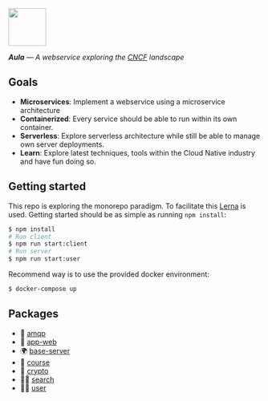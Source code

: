 <img src="https://emojipedia-us.s3.dualstack.us-west-1.amazonaws.com/thumbs/120/apple/129/cloud-with-lightning_1f329.png" width="75"/>

_**Aula** — A webservice exploring the [CNCF](https://www.cncf.io/) landscape_

## Goals

* **Microservices**: Implement a webservice using a microservice architecture
* **Containerized**: Every service should be able to run within its own container.
* **Serverless**: Explore serverless architecture while still be able to manage own server deployments.
* **Learn**: Explore latest techniques, tools within the Cloud Native industry and have fun doing so.

## Getting started
This repo is exploring the monorepo paradigm. To facilitate this [Lerna](https://github.com/lerna/lerna) is used. Getting started should be as simple as running `npm install`:

```sh
$ npm install
# Run client
$ npm run start:client
# Run server
$ npm run start:user
```

Recommend way is to use the provided docker environment:

```sh
$ docker-compose up
```

## Packages
* 💬 [amqp](packages/amqp/README.md)
* 🦄 [app-web](packages/app-web/README.md)
* 🌍 [base-server](packages/base-server/README.md)
* 📓 [course](packages/course/README.md)
* 🔐 [crypto](packages/crypto/README.md)
* 🕵️‍♂️ [search](packages/search/README.md)
* 👨‍🎨 [user](packages/user/README.md)
